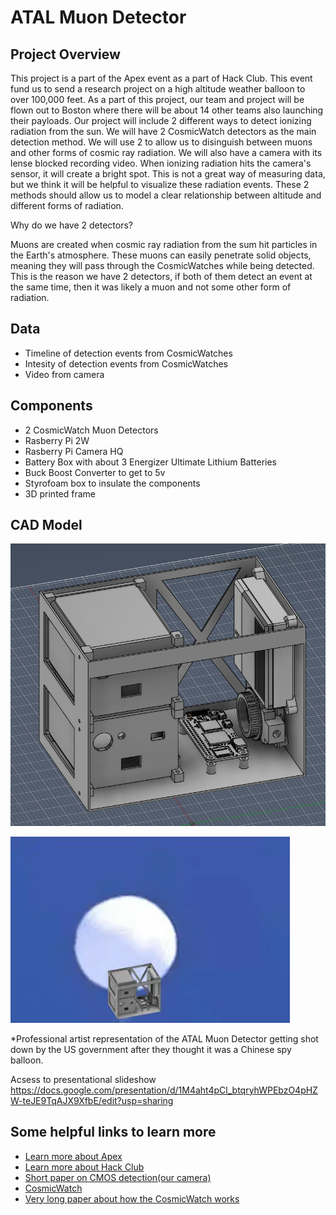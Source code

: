 # ATAL Muon Detector

## Project Overview
This project is a part of the Apex event as a part of Hack Club. This event fund us to send a research project on a high altitude weather balloon to over 100,000 feet. As a part of this project, our team and project will be flown out to Boston where there will be about 14 other teams also launching their payloads. Our project will include 2 different ways to detect ionizing radiation from the sun. We will have 2 CosmicWatch detectors as the main detection method. We will use 2 to allow us to disinguish between muons and other forms of cosmic ray radiation. We will also have a camera with its lense blocked recording video. When ionizing radiation hits the camera's sensor, it will create a bright spot. This is not a great way of measuring data, but we think it will be helpful to visualize these radiation events. These 2 methods should allow us to model a clear relationship between altitude and different forms of radiation.

Why do we have 2 detectors?

Muons are created when cosmic ray radiation from the sum hit particles in the Earth's atmosphere. These muons can easily penetrate solid objects, meaning they will pass through the CosmicWatches while being detected. This is the reason we have 2 detectors, if both of them detect an event at the same time, then it was likely a muon and not some other form of radiation.

## Data
- Timeline of detection events from CosmicWatches
- Intesity of detection events from CosmicWatches
- Video from camera

## Components
- 2 CosmicWatch Muon Detectors
- Rasberry Pi 2W
- Rasberry Pi Camera HQ
- Battery Box with about 3 Energizer Ultimate Lithium Batteries
- Buck Boost Converter to get to 5v
- Styrofoam box to insulate the components
- 3D printed frame

## CAD Model
![CAD picture](https://github.com/Acoltvet/ATAL/blob/main/ATAL_CAD.PNG)

![gif](https://github.com/Acoltvet/ATAL/blob/main/ATALgif.webp)

*Professional artist representation of the ATAL Muon Detector getting shot down by the US government after they thought it was a Chinese spy balloon.

Acsess to presentational slideshow
https://docs.google.com/presentation/d/1M4aht4pCl_btqryhWPEbzO4pHZW-teJE9TqAJX9XfbE/edit?usp=sharing

## Some helpful links to learn more
- [Learn more about Apex](https://apex.hackclub.com/)
- [Learn more about Hack Club](https://hackclub.com/)
- [Short paper on CMOS detection(our camera)](https://via.library.depaul.edu/cgi/viewcontent.cgi?referer=&httpsredir=1&article=1021&context=ahac)
- [CosmicWatch](http://cosmicwatch.lns.mit.edu/)
- [Very long paper about how the CosmicWatch works](https://github.com/spenceraxani/CosmicWatch-Desktop-Muon-Detector-v2/blob/master/ThePhysicsPaper.pdf)

